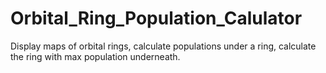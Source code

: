 # Orbital_Ring_Population_Calulator
Display maps of orbital rings, calculate populations under a ring, calculate the ring with max population underneath.
